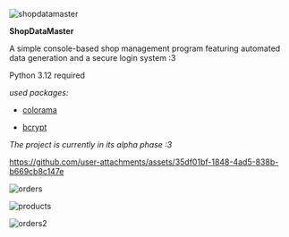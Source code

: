 ![shopdatamaster](https://github.com/user-attachments/assets/443b3ac7-b722-4bfe-af7f-f87bb2a054ec)

**ShopDataMaster**

A simple console-based shop management program featuring automated data generation and a secure login system :3

Python 3.12 required

*used packages:*

* [colorama](https://pypi.org/project/colorama/)

* [bcrypt](https://pypi.org/project/bcrypt/)

*The project is currently in its alpha phase :3*


https://github.com/user-attachments/assets/35df01bf-1848-4ad5-838b-b669cb8c147e


![orders](https://github.com/user-attachments/assets/45330294-6e9a-41bb-bf08-19a39f578c9e)

![products](https://github.com/user-attachments/assets/6b9c4b23-e934-49b0-9555-e006e865bf40)

![orders2](https://github.com/user-attachments/assets/eb4488cf-9d12-4b23-a019-5742f81587f2)
